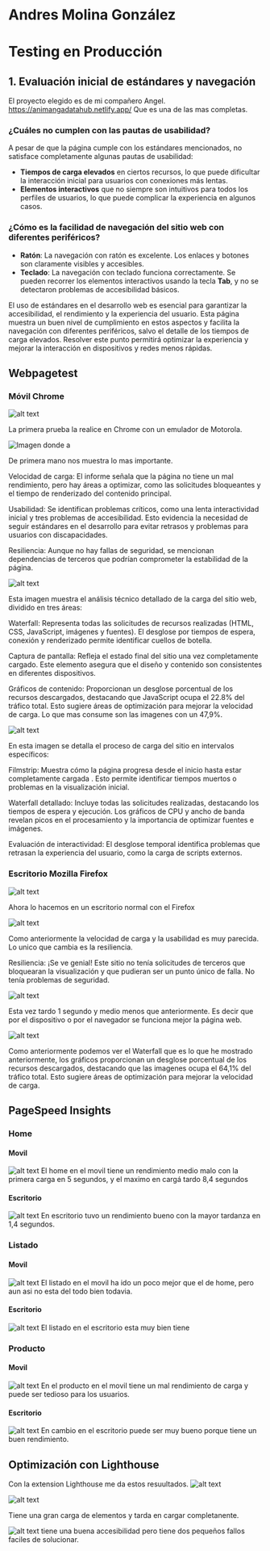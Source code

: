 # Andres Molina González
# Testing en Producción

## 1. Evaluación inicial de estándares y navegación

El proyecto elegido es de mi compañero Angel. https://animangadatahub.netlify.app/ Que es una de las mas completas.

### ¿Cuáles no cumplen con las pautas de usabilidad?  
A pesar de que la página cumple con los estándares mencionados, no satisface completamente algunas pautas de usabilidad:  
- **Tiempos de carga elevados** en ciertos recursos, lo que puede dificultar la interacción inicial para usuarios con conexiones más lentas.  
- **Elementos interactivos** que no siempre son intuitivos para todos los perfiles de usuarios, lo que puede complicar la experiencia en algunos casos.

### ¿Cómo es la facilidad de navegación del sitio web con diferentes periféricos?  
- **Ratón**: La navegación con ratón es excelente. Los enlaces y botones son claramente visibles y accesibles.  
- **Teclado**: La navegación con teclado funciona correctamente. Se pueden recorrer los elementos interactivos usando la tecla **Tab**, y no se detectaron problemas de accesibilidad básicos.   

 
El uso de estándares en el desarrollo web es esencial para garantizar la accesibilidad, el rendimiento y la experiencia del usuario. Esta página muestra un buen nivel de cumplimiento en estos aspectos y facilita la navegación con diferentes periféricos, salvo el detalle de los tiempos de carga elevados. Resolver este punto permitirá optimizar la experiencia y mejorar la interacción en dispositivos y redes menos rápidas.

## **Webpagetest**
### Móvil Chrome 

![alt text](image-1.png)

La primera prueba la realice en Chrome con un emulador de Motorola.

![Imagen donde a](image.png)

De primera mano nos muestra lo mas importante.

Velocidad de carga: El informe señala que la página no tiene un mal rendimiento, pero hay áreas a optimizar, como las solicitudes bloqueantes y el tiempo de renderizado del contenido principal.

Usabilidad: Se identifican problemas críticos, como una lenta interactividad inicial y tres problemas de accesibilidad. Esto evidencia la necesidad de seguir estándares en el desarrollo para evitar retrasos y problemas para usuarios con discapacidades.

Resiliencia: Aunque no hay fallas de seguridad, se mencionan dependencias de terceros que podrían comprometer la estabilidad de la página.

![alt text](image-3.png)

Esta imagen muestra el análisis técnico detallado de la carga del sitio web, dividido en tres áreas:

Waterfall: Representa todas las solicitudes de recursos realizadas (HTML, CSS, JavaScript, imágenes y fuentes). El desglose por tiempos de espera, conexión y renderizado permite identificar cuellos de botella.

Captura de pantalla: Refleja el estado final del sitio una vez completamente cargado. Este elemento asegura que el diseño y contenido son consistentes en diferentes dispositivos.

Gráficos de contenido: Proporcionan un desglose porcentual de los recursos descargados, destacando que JavaScript ocupa el 22.8% del tráfico total. Esto sugiere áreas de optimización para mejorar la velocidad de carga. Lo que mas consume son las imagenes con un 47,9%. 


![alt text](image-2.png)


En esta imagen se detalla el proceso de carga del sitio en intervalos específicos:

Filmstrip: Muestra cómo la página progresa desde el inicio hasta estar completamente cargada . Esto permite identificar tiempos muertos o problemas en la visualización inicial.

Waterfall detallado: Incluye todas las solicitudes realizadas, destacando los tiempos de espera y ejecución. Los gráficos de CPU y ancho de banda revelan picos en el procesamiento y la importancia de optimizar fuentes e imágenes.

Evaluación de interactividad: El desglose temporal identifica problemas que retrasan la experiencia del usuario, como la carga de scripts externos.

### Escritorio Mozilla Firefox

![alt text](image-4.png)

Ahora lo hacemos en un escritorio normal con el Firefox

![alt text](image-7.png)

Como anteriormente la velocidad de carga y la usabilidad es muy parecida. Lo unico que cambia es la resiliencia.

Resiliencia: ¡Se ve genial! Este sitio no tenía solicitudes de terceros que bloquearan la visualización y que pudieran ser un punto único de falla. No tenía problemas de seguridad.

![alt text](image-5.png)

Esta vez tardo 1 segundo y medio menos que anteriormente. Es decir que por el dispositivo o por el navegador se funciona mejor la página web.

![alt text](image-6.png)

Como anteriormente podemos ver el Waterfall que es lo que he mostrado anteriormente, los gráficos proporcionan un desglose porcentual de los recursos descargados, destacando que las imagenes ocupa el 64,1% del tráfico total. Esto sugiere áreas de optimización para mejorar la velocidad de carga.

## PageSpeed Insights
### Home
#### Movil
![alt text](image-8.png)
El home en el movil tiene un rendimiento medio malo con la primera carga en 5 segundos, y el maximo en cargá tardo 8,4 segundos 
#### Escritorio
![alt text](image-9.png)
En escritorio tuvo un rendimiento bueno con la mayor tardanza en 1,4 segundos.
### Listado
#### Movil
![alt text](image-13.png)
El listado en el movil ha ido un poco mejor que el de home, pero aun asi no esta del todo bien todavia.
#### Escritorio
![alt text](image-14.png)
El listado en el escritorio esta muy bien tiene
### Producto
#### Movil
![alt text](image-18.png)
En el producto en el movil tiene un mal rendimiento de carga y puede ser tedioso para los usuarios.
#### Escritorio
![alt text](image-11.png)
En cambio en el escritorio puede ser muy bueno porque tiene un buen rendimiento.

## Optimización con Lighthouse
Con la extension Lighthouse me da estos resuultados.
![alt text](image-17.png)

![alt text](image-19.png)

Tiene una gran carga de elementos y tarda en cargar completanente.

![alt text](image-21.png)
tiene una buena accesibilidad pero tiene dos pequeños fallos faciles de solucionar.